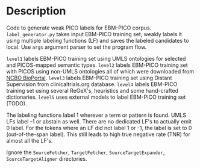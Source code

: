 # Description

Code to generate weak PICO labels for EBM-PICO corpus. `label_generator.py` takes input EBM-PICO training set, weakly labels it using multiple labeling functions (LF) and saves the labeled candidates to local. Use `args` argument parser to set the program flow.

`level1` labels EBM-PICO training set using UMLS ontologies for selected and PICOS-mapped semantic types.
`level2` labels EBM-PICO training set with PICOS using non-UMLS ontologies all of which were downloaded from [NCBO BioPortal](https://bioportal.bioontology.org/).
`level3` labels EBM-PICO training set using Distant Supervision from clinicaltrials.org database.
`level4` labels EBM-PICO training set using several ReGeX's, heuristics and some hand-crafted dictionaries.
`level5` uses external models to label EBM-PICO training set (TODO).

The labeling functions label 1 wherever a term or pattern is found. UMLS LFs label -1 or abstain as well. There are no dedicated LF's to actually emit 0 label. For the tokens where an LF did not label 1 or -1, the label is set to 0 (out-of-the-span label). This still leads to high true negative rate (TNR) for almost all the LF's.

Ignore the `SourceFetcher`, `TargetFetcher`, `SourceTargetExpander`, `SourceTargetAligner` directories.